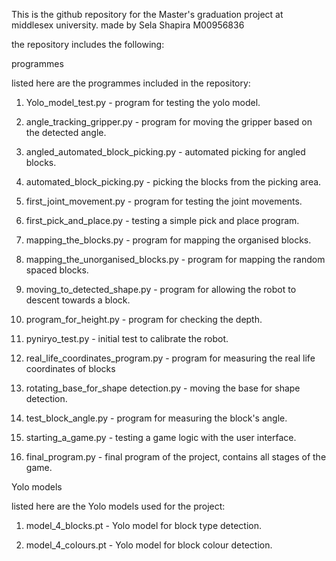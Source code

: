 This is the github repository for the Master's graduation
project at middlesex university.
made by Sela Shapira M00956836

the repository includes the following:

programmes

listed here are the programmes included in the repository:

1. Yolo_model_test.py - program for testing the yolo model.

2. angle_tracking_gripper.py -  program for moving the gripper based on the detected angle.

3. angled_automated_block_picking.py - automated picking for angled blocks.

4. automated_block_picking.py - picking the blocks from the picking area.

5. first_joint_movement.py - program for testing the joint movements.

6. first_pick_and_place.py - testing a simple pick and place program.

7. mapping_the_blocks.py - program for mapping the organised blocks.

8. mapping_the_unorganised_blocks.py - program for mapping the random spaced blocks.

9. moving_to_detected_shape.py - program for allowing the robot to descent towards a block.

10. program_for_height.py - program for checking the depth.

11. pyniryo_test.py - initial test to calibrate the robot.

12. real_life_coordinates_program.py - program for measuring the real life coordinates of blocks

13. rotating_base_for_shape detection.py - moving the base for shape detection.

14. test_block_angle.py - program for measuring the block's angle.

15. starting_a_game.py - testing a game logic with the user interface.

16. final_program.py - final program of the project, contains all stages of the game.

Yolo models

listed here are the Yolo models used for the project:

1. model_4_blocks.pt - Yolo model for block type detection.

2. model_4_colours.pt - Yolo model for block colour detection.
